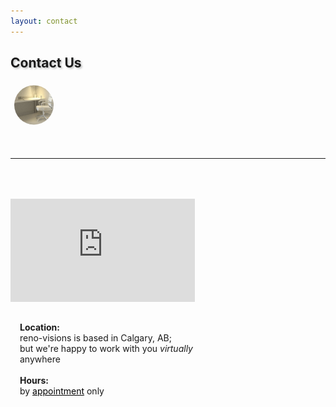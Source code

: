 ```yaml
---
layout: contact
---
```


<div class="container pt-3 justify-content-center align-items-center">

<!-- Title -->

  <div class="row pt-3">
  <h2 class="d-flex mx-auto align-items-center justify-content-center" style="text-shadow: 2px 2px 3px #05070940;">Contact Us</h2>
  </div>

<!-- Icon -->

  <div class="row pt-3 justify-content-center align-items-center">
  <img src="/assets/images/250x250-ao.jpg" alt="a render of reno-visions' office" style="max-width: 75px; max-height: 75px; clip-path: circle(42%); margin: 0px;">
  
  </div>

  <br /><hr />

  <!-- Contact Info Section -->
  
  <div class="row mx-auto align-items-center justify-content-center" style="padding-top: 50px; padding-bottom: 25px;">

  <div class="col-6-md mx-auto align-items-center justify-content-center">

  <!-- Location Map -->

  <iframe src="https://www.google.com/maps/embed?pb=!1m18!1m12!1m3!1d321202.8134840789!2d-114.36801318447857!3d51.027288331895825!2m3!1f0!2f0!3f0!3m2!1i1024!2i768!4f13.1!3m3!1m2!1s0x537170039f843fd5%3A0x266d3bb1b652b63a!2sCalgary%2C%20AB!5e0!3m2!1sen!2sca!4v1625943924702!5m2!1sen!2sca" width="295" height="165" style="border:0;" allowfullscreen="" loading="lazy"></iframe>

  </div>

  <!-- Location and Hours -->

  <div class="col-6-md mx-auto align-items-center justify-content-center" style="width: 295px; padding-top: 15px; padding-left: 15px;">

  <p style="text-align: left;"><b>Location:</b> 
  <br />reno-visions is based in Calgary, AB; 
  <br />but we're happy to work with you <em>virtually</em> anywhere
  <br /><br /><b>Hours:</b>
  <br />by <a style="color: black;" href="mailto:schuy+net@reno-visions.com?body=Contact%20Us&subject=Hi%20Sky%2C">appointment</a> only
  </p>

  </div>
  <br />
  
  </div>
  <br />